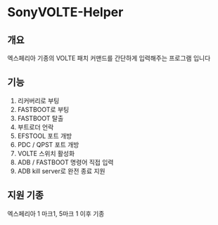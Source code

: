 # SonyVOLTE-Helper
## 개요
엑스페리아 기종의 VOLTE 패치 커맨드를 간단하게 입력해주는 프로그램 입니다
## 기능   
1. 리커버리로 부팅
2. FASTBOOT로 부팅
3. FASTBOOT 탈출
4. 부트로더 언락   
5. EFSTOOL 포트 개방   
6. PDC / QPST 포트 개방
7. VOLTE 스위치 활성화
8. ADB / FASTBOOT 명령어 직접 입력
9. ADB kill server로 완전 종료 지원
## 지원 기종
엑스페리아 1 마크1, 5마크 1 이후 기종
